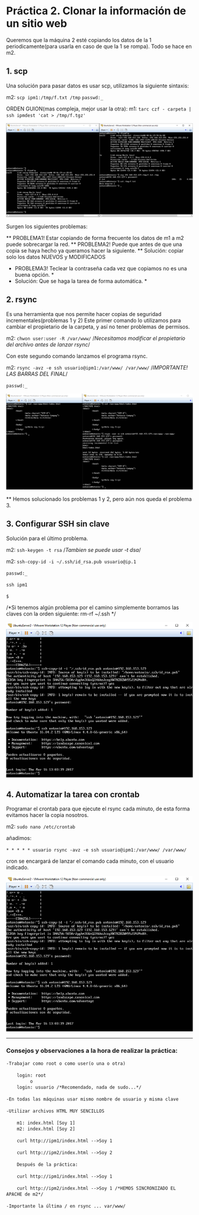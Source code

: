 ﻿# Práctica 2. Clonar la información de un sitio web

Queremos que la máquina 2 esté copiando los datos de la 1 periodicamente(para usarla en caso de que la 1 se rompa).
Todo se hace en m2.

## 1. scp

Una solución para pasar datos es usar scp, utilizamos la siguiente sintaxis:

m2:
`scp ipm1:/tmp/f.txt /tmp`
`passwd:_`

ORDEN GUION(mas compleja, mejor usar la otra):
m1:
`tarc czf - carpeta | ssh ipmdest 'cat > /tmp/f.tgz'`

![Captura de pantalla scp](https://github.com/campoy94/SWAP/blob/master/Practicas/Practica2/swapp2img1.PNG)

Surgen los siguientes problemas:

** PROBLEMA1! Estar copiando de forma frecuente los datos de m1 a m2 puede sobrecargar la red.
** PROBLEMA2! Puede que antes de que una copia se haya hecho ya queramos hacer la siguiente.
** Solución: copiar solo los datos NUEVOS y MODIFICADOS

* PROBLEMA3! Teclear la contraseña cada vez que copiamos no es una buena opción. *
* Solución: Que se haga la tarea de forma automática. *

## 2. rsync

Es una herramienta que nos permite hacer copias de seguridad incrementales(problemas 1 y 2)
Este primer comando lo utilizamos para cambiar el propietario de la carpeta, y así no tener
problemas de permisos.

m2:
`chwon user:user -R /var/www/` /*Necesitamos modificar el propietario del archivo antes de lanzar rsync*/

Con este segundo comando lanzamos el programa rsync.

m2:
`rsync -avz -e ssh usuario@ipm1:/var/www/ /var/www/` /*IMPORTANTE! LAS BARRAS DEL FINAL*/

`passwd:_`

![Captura de pantalla rsync](https://github.com/campoy94/SWAP/blob/master/Practicas/Practica2/swapp2img2.PNG)

** Hemos solucionado los problemas 1 y 2, pero aún nos queda el problema 3.

## 3. Configurar SSH sin clave

Solución para el último problema.

m2:
`ssh-keygen -t rsa`  /*Tambien se puede usar -t dsa*/
  
m2:
`ssh-copy-id -i ~/.ssh/id_rsa.pub usuario@ip.1`

`passwd:_`


`ssh ipm1`

`$ `

/*Si tenemos algún problema por el camino simplemente borramos las claves con la orden siguiente: rm-rf ~/.ssh */

![Captura de pantalla ssh-keygen](https://github.com/campoy94/SWAP/blob/master/Practicas/Practica2/swapp2img3.PNG)

## 4. Automatizar la tarea con crontab

Programar el crontab para que ejecute el rsync cada minuto, de esta forma evitamos hacer la copia nosotros.

m2:
`sudo nano /etc/crontab`

añadimos:

`* * * * * usuario rsync -avz -e ssh usuario@ipm1:/var/www/ /var/www/ `

cron se encargará de lanzar el comando cada minuto, con el usuario indicado.

![Captura de pantalla crontab](https://github.com/campoy94/SWAP/blob/master/Practicas/Practica2/swapp2img3.PNG)

-------------------------------------------------------------------------------------------------
### Consejos y observaciones a la hora de realizar la práctica:

	-Trabajar como root o como user(o una o otra)

		login: root 
		     o
		login: usuario /*Recomendado, nada de sudo...*/

	-En todas las máquinas usar mismo nombre de usuario y misma clave

	-Utilizar archivos HTML MUY SENCILLOS

		m1: index.html [Soy 1]
		m2: index.html [Soy 2]

		curl http://ipm1/index.html -->Soy 1

		curl http://ipm2/index.html -->Soy 2

		Después de la práctica:

		curl http://ipm1/index.html -->Soy 1

		curl http://ipm2/index.html -->Soy 1 /*HEMOS SINCRONIZADO EL APACHE de m2*/

	-Importante la última / en rsync ... var/www/	
